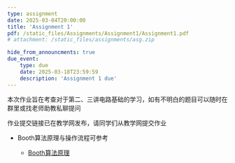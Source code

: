 ```yaml
---
type: assignment
date: 2025-03-04T20:00:00
title: 'Assignment 1'
pdf: /static_files/Assignments/Assignment1/Assignment1.pdf
# attachment: /static_files/assignments/asg.zip

hide_from_announcments: true
due_event: 
    type: due
    date: 2025-03-18T23:59:59
    description: 'Assignment 1 due'
---
```

本次作业旨在考查对于第二、三讲电路基础的学习，如有不明白的题目可以随时在群里或找老师助教私聊提问

作业提交链接已在教学网发布，请同学们从教学网提交作业

* Booth算法原理与操作流程可参考

    * [Booth算法原理](https://www.cnblogs.com/gujiangtaoFuture/articles/12163087.html)